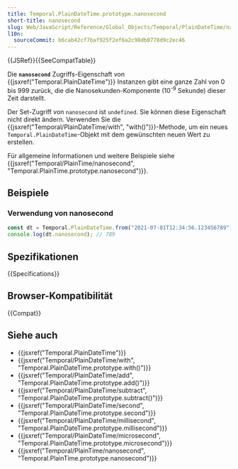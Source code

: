```yaml
---
title: Temporal.PlainDateTime.prototype.nanosecond
short-title: nanosecond
slug: Web/JavaScript/Reference/Global_Objects/Temporal/PlainDateTime/nanosecond
l10n:
  sourceCommit: b6cab42cf7baf925f2ef6a2c98db0778d9c2ec46
---
```


{{JSRef}}{{SeeCompatTable}}

Die **`nanosecond`** Zugriffs-Eigenschaft von {{jsxref("Temporal.PlainDateTime")}} Instanzen gibt eine ganze Zahl von 0 bis 999 zurück, die die Nanosekunden-Komponente (10<sup>-9</sup> Sekunde) dieser Zeit darstellt.

Der Set-Zugriff von `nanosecond` ist `undefined`. Sie können diese Eigenschaft nicht direkt ändern. Verwenden Sie die {{jsxref("Temporal/PlainDateTime/with", "with()")}}-Methode, um ein neues `Temporal.PlainDateTime`-Objekt mit dem gewünschten neuen Wert zu erstellen.

Für allgemeine Informationen und weitere Beispiele siehe {{jsxref("Temporal/PlainTime/nanosecond", "Temporal.PlainTime.prototype.nanosecond")}}.

## Beispiele

### Verwendung von nanosecond

```js
const dt = Temporal.PlainDateTime.from("2021-07-01T12:34:56.123456789");
console.log(dt.nanosecond); // 789
```

## Spezifikationen

{{Specifications}}

## Browser-Kompatibilität

{{Compat}}

## Siehe auch

- {{jsxref("Temporal.PlainDateTime")}}
- {{jsxref("Temporal/PlainDateTime/with", "Temporal.PlainDateTime.prototype.with()")}}
- {{jsxref("Temporal/PlainDateTime/add", "Temporal.PlainDateTime.prototype.add()")}}
- {{jsxref("Temporal/PlainDateTime/subtract", "Temporal.PlainDateTime.prototype.subtract()")}}
- {{jsxref("Temporal/PlainDateTime/second", "Temporal.PlainDateTime.prototype.second")}}
- {{jsxref("Temporal/PlainDateTime/millisecond", "Temporal.PlainDateTime.prototype.millisecond")}}
- {{jsxref("Temporal/PlainDateTime/microsecond", "Temporal.PlainDateTime.prototype.microsecond")}}
- {{jsxref("Temporal/PlainTime/nanosecond", "Temporal.PlainTime.prototype.nanosecond")}}
